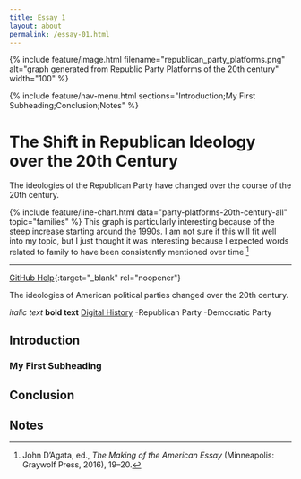 ```yaml
---
title: Essay 1
layout: about
permalink: /essay-01.html
---
```


{% include feature/image.html filename="republican_party_platforms.png" alt="graph generated from Republic Party Platforms of the 20th century" width="100" %}

{% include feature/nav-menu.html sections="Introduction;My First Subheading;Conclusion;Notes" %}

# The Shift in Republican Ideology over the 20th Century

The ideologies of the Republican Party have changed over the course of the 20th century.

{% include feature/line-chart.html data="party-platforms-20th-century-all" topic="families" %}
This graph is particularly interesting because of the steep increase starting around the 1990s. I am not sure if this will fit well into my topic, but I just thought it was interesting because I expected words related to family to have been consistently mentioned over time.[^1]

---

[GitHub Help](https://help.github.com/){:target="_blank" rel="noopener"}

The ideologies of American political parties changed over the 20th century.

*italic text* **bold text**
[Digital History](https://maksraydul.github.io/digital_history_repository/essay-01.html)
-Republican Party
-Democratic Party

## Introduction

### My First Subheading

## Conclusion

## Notes

[^1]: John D’Agata, ed., *The Making of the American Essay* (Minneapolis: Graywolf Press, 2016), 19–20.
